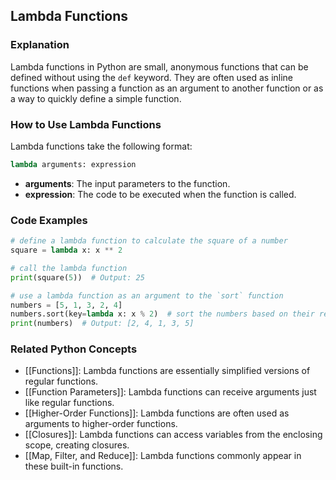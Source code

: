 ## Lambda Functions

### Explanation
Lambda functions in Python are small, anonymous functions that can be defined without using the `def` keyword. They are often used as inline functions when passing a function as an argument to another function or as a way to quickly define a simple function.

### How to Use Lambda Functions
Lambda functions take the following format:

```python
lambda arguments: expression
```

* **arguments**: The input parameters to the function.
* **expression**: The code to be executed when the function is called.

### Code Examples
```python
# define a lambda function to calculate the square of a number
square = lambda x: x ** 2

# call the lambda function
print(square(5))  # Output: 25
```

```python
# use a lambda function as an argument to the `sort` function
numbers = [5, 1, 3, 2, 4]
numbers.sort(key=lambda x: x % 2)  # sort the numbers based on their remainder when divided by 2
print(numbers)  # Output: [2, 4, 1, 3, 5]
```

### Related Python Concepts
- [[Functions]]: Lambda functions are essentially simplified versions of regular functions.
- [[Function Parameters]]: Lambda functions can receive arguments just like regular functions.
- [[Higher-Order Functions]]: Lambda functions are often used as arguments to higher-order functions.
- [[Closures]]: Lambda functions can access variables from the enclosing scope, creating closures.
- [[Map, Filter, and Reduce]]: Lambda functions commonly appear in these built-in functions.